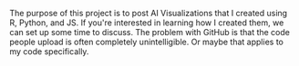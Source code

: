 The purpose of this project is to post AI Visualizations that I created using R, Python, and JS.  If you're interested in learning how I created them, we can set up some time to discuss.  The problem with GitHub is that the code people upload is often completely unintelligible.  Or maybe that applies to my code specifically.  
